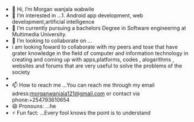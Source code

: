 - 👋 Hi, I’m Morgan wanjala wabwile
- 👀 I’m interested in ...1. Android app development, web development,artificial intelligence
- 🌱 I’m currently pursuing a bachelors Degree in Software engineering at Multimedia University.
- 💞️ I’m looking to collaborate on ...
- i am looking foward to collaborate with my peers and tose that have grater knowledge in the field of computer and information technology in creating and coming up with apps,platforms, codes , alogarithms , websites and forums that are very useful to solve the problems of the society
- 
- 📫 How to reach me ...You can reach me through my email adress:morganwanjala121@gmail.com or contact via phone:+254793610654
- 😄 Pronouns: ...he
- ⚡ Fun fact: ...Every fool knows the point is to understand

<!---
lusanya/lusanya is a ✨ special ✨ repository because its `README.md` (this file) appears on your GitHub profile.
You can click the Preview link to take a look at your changes.
--->
